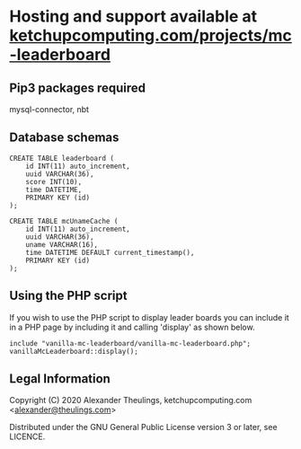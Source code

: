 # Hosting and support available at [ketchupcomputing.com/projects/mc-leaderboard](https://ketchupcomputing.com/projects/mc-leaderboard)

## Pip3 packages required
mysql-connector, nbt

## Database schemas
    CREATE TABLE leaderboard (
	    id INT(11) auto_increment,
	    uuid VARCHAR(36),
	    score INT(10),
	    time DATETIME,
	    PRIMARY KEY (id)
    );

    CREATE TABLE mcUnameCache (
        id INT(11) auto_increment,
        uuid VARCHAR(36),
        uname VARCHAR(16),
        time DATETIME DEFAULT current_timestamp(),
        PRIMARY KEY (id)
    );

## Using the PHP script
If you wish to use the PHP script to display leader boards you can include it in a PHP page by including it and calling 'display' as shown below.

    include "vanilla-mc-leaderboard/vanilla-mc-leaderboard.php";
    vanillaMcLeaderboard::display();

## Legal Information
Copyright (C) 2020 Alexander Theulings, ketchupcomputing.com <[alexander@theulings.com](mailto:alexander@theulings.com)>

Distributed under the GNU General Public License version 3 or later, see LICENCE.

